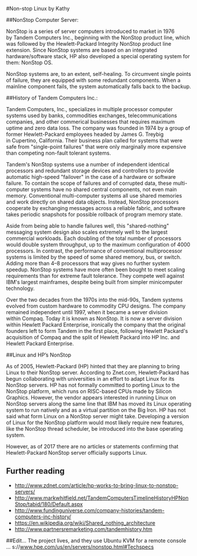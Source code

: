 #Non-stop Linux
by Kathy

##NonStop Computer Server:

NonStop is a series of server computers introduced to market in 1976 by Tandem Computers Inc., beginning with the NonStop product line, which was followed by the Hewlett-Packard Integrity NonStop product line extension. Since NonStop systems are based on an integrated hardware/software stack, HP also developed a special operating system for them: NonStop OS.

NonStop systems are, to an extent, self-healing. To circumvent single points of failure, they are equipped with some redundant components. When a mainline component fails, the system automatically falls back to the backup.

##History of Tandem Computers Inc.:  

Tandem Computers, Inc., specializes in multiple processor computer systems used by banks, commodities exchanges, telecommunications companies, and other commerical businesses that requires maximum uptime and zero data loss. The company was founded in 1974 by a group of former Hewlett-Packard employees headed by James G. Treybig in Cupertino, California. Their business plan called for systems that were safe from "single-point failures" that were only marginally more expensive than competing non-fault tolerant systems. 

Tandem's NonStop systems use a number of independent identical processors and redundant storage devices and controllers to provide automatic high-speed "failover" in the case of a hardware or software failure. To contain the scope of failures and of corrupted data, these multi-computer systems have no shared central components, not even main memory. Conventional multi-computer systems all use shared memories and work directly on shared data objects. Instead, NonStop processors cooperate by exchanging messages across a reliable fabric, and software takes periodic snapshots for possible rollback of program memory state.

Aside from being able to handle failures well, this "shared-nothing" messaging system design also scales extremely well to the largest commercial workloads. Each doubling of the total number of processors would double system throughput, up to the maximum configuration of 4000 processors. In contrast, the performance of conventional multiprocessor systems is limited by the speed of some shared memory, bus, or switch. Adding more than 4–8 processors that way gives no further system speedup. NonStop systems have more often been bought to meet scaling requirements than for extreme fault tolerance. They compete well against IBM's largest mainframes, despite being built from simpler minicomputer technology.

Over the two decades from the 1970s into the mid-90s, Tandem systems evolved from custom hardware to commodity CPU designs. The company remained independent until 1997, when it became a server division within Compaq. Today it is known as NonStop. It is now a server division within Hewlett Packard Enterprise, ironically the company that the original founders left to form Tandem in the first place, following Hewlett Packard's acquisition of Compaq and the split of Hewlett Packard into HP Inc. and Hewlett Packard Enterprise.

##Linux and HP’s NonStop

As of 2005, Hewlett-Packard (HP) hinted that they are planning to bring Linux to their NonStop server. According to Znet.com, Hewlett-Packard has begun collaborating with universities in an effort to adapt Linux for its NonStop servers. HP has not formally committed to porting Linux to the NonStop platform, which runs on RISC-based CPUs made by Silicon Graphics. However, the vendor appears interested in running Linux on NonStop servers along the same line that IBM has moved its Linux operating system to run natively and as a virtual partition on the Big Iron. HP has not said what form Linux on a NonStop server might take. Developing a version of Linux for the NonStop platform would most likely require new features, like the NonStop thread scheduler, be introduced into the base operating system.

However, as of 2017 there are no articles or statements confirming that Hewlett-Packard NonStop server officially supports Linux. 

## Further reading
- http://www.zdnet.com/article/hp-works-to-bring-linux-to-nonstop-servers/
- http://www.markwhitfield.net/TandemComputersTimelineHistoryHPNonStop/tabid/180/Default.aspx
- http://www.fundinguniverse.com/company-histories/tandem-computers-inc-history/
- https://en.wikipedia.org/wiki/Shared_nothing_architecture
- http://www.partnersremarketing.com/tandemhistory.htm

##Edit...
The project lives, and they use Ubuntu KVM for a remote console ... s://www.hpe.com/us/en/servers/nonstop.html#Techspecs
